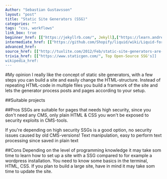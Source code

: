 ```yaml
---
Author: "Sebastian Gustavsson"
layout: "post"
title: "Static Site Generators (SSG)"
categories: ""
tags: "css, workflows"
link_box: true
beginner_href: [["https://jekyllrb.com/", Jekyll],["https://learn.andrewmunsell.com/learn/jekyll-by-example/introduction",Jekyll introduction]]
intermediate_href: [["https://github.com/Shopify/liquid/wiki/Liquid-for-Designers", Liquid for Designers]]
advanced_href:
source_href: [["http://tuxlite.com/2012/Feb/static-site-generators-are-the-new-wordpress/", Tuxlite - post about SSG]]
trivia_href: [["https://www.staticgen.com/", Top Open-Source SSG's]]
wikipedia_href:
---
```


#My opinion
I really like the concept of static site generators, with a few steps you can build a site and easily change the HTML-structure.
Instead of repeating HTML-code in multiple files you build a framwork of the site and lets the generator process posts and pages according to your setup.

##Suitable projects

##Pros
SSGs are suitable for pages that needs high security, since you don't need any CMS, only plain HTML & CSS you won't be exposed to security exploits in CMS-tools.

If you're depending on high security SSGs is a good option, no security issues caused by old CMS-versions!
Text manipulation, easy to perform text processing since saved in plain text

##Cons
Depending on the level of programming knowledge it may take som time to learn how to set up a site with a SSG compared to for example a wordpress installation. You need to know some basics
in the terminal, HTML, CSS. If you plan to build a large site, have in mind it may take som time to update the site.
